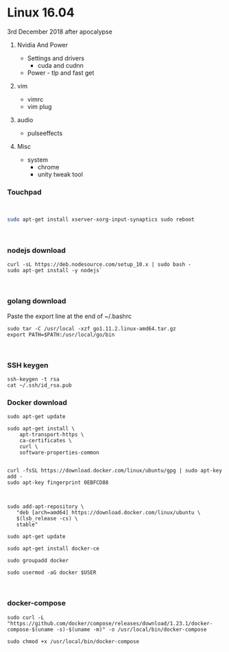 # Linux 16.04

3rd December 2018
after apocalypse

1. Nvidia And Power
   * Settings and drivers
     * cuda and cudnn
   * Power - tlp and fast get

2. vim
   * vimrc
   * vim plug

3. audio
   * pulseeffects

4. Misc
   * system
     * chrome
     * unity tweak tool


### Touchpad

<br />

```bash
sudo apt-get install xserver-xorg-input-synaptics sudo reboot
```

<br />

### nodejs download

```
curl -sL https://deb.nodesource.com/setup_10.x | sudo bash -
sudo apt-get install -y nodejs`
```

<br />


### golang download

Paste the export line at the end of ~/.bashrc

```
sudo tar -C /usr/local -xzf go1.11.2.linux-amd64.tar.gz
export PATH=$PATH:/usr/local/go/bin
```

<br />

### SSH keygen

``` 
ssh-keygen -t rsa
cat ~/.ssh/id_rsa.pub
```

### Docker download

```
sudo apt-get update

sudo apt-get install \
    apt-transport-https \
    ca-certificates \
    curl \
    software-properties-common


curl -fsSL https://download.docker.com/linux/ubuntu/gpg | sudo apt-key add -
sudo apt-key fingerprint 0EBFCD88



sudo add-apt-repository \
   "deb [arch=amd64] https://download.docker.com/linux/ubuntu \
   $(lsb_release -cs) \
   stable"

sudo apt-get update

sudo apt-get install docker-ce

sudo groupadd docker

sudo usermod -aG docker $USER
```

<br />

### docker-compose

```
sudo curl -L "https://github.com/docker/compose/releases/download/1.23.1/docker-compose-$(uname -s)-$(uname -m)" -o /usr/local/bin/docker-compose

sudo chmod +x /usr/local/bin/docker-compose
```
